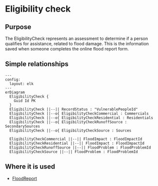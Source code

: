 # Eligibility check

## Purpose

The EligibilityCheck represents an assessment to determine if a person qualifies for assistance, related to flood damage.
This is the information saved when someone completes the online flood report form.

## Simple relationships

```mermaid
---
config:
  layout: elk
---
erDiagram
  EligibilityCheck {
    Guid Id PK
  }
  EligibilityCheck ||--|| RecordStatus : "VulnerablePeopleId"
  EligibilityCheck ||--o{ EligibilityCheckCommercial : Commercials
  EligibilityCheck ||--o{ EligibilityCheckResidential : Residentials
  EligibilityCheck ||--o{ EligibilityCheckRunoffSource : SecondarySources
  EligibilityCheck ||--o{ EligibilityCheckSource : Sources

  EligibilityCheckCommercial ||--|| FloodImpact : FloodImpactId
  EligibilityCheckResidential ||--|| FloodImpact : FloodImpactId
  EligibilityCheckRunoffSource ||--|| FloodProblem : FloodProblemId
  EligibilityCheckSource ||--|| FloodProblem : FloodProblemId
```

## Where it is used

- [FloodReport](FloodReport.md)